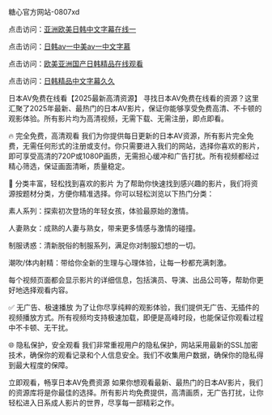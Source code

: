 糖心官方网站-0807xd


点击访问：<a href="https://gda-c7m.pages.dev/">亚洲欧美日韩中文字幕在线一</a>

点击访问：<a href="https://rtj-3zo.pages.dev/">日韩av一中美av一中文字慕</a>

点击访问：<a href="https://vassv.pages.dev/">欧美亚洲国产日韩精品在线观看</a>

点击访问：<a href="https://gsd-agv.pages.dev/">日韩精品中文字幕久久</a>

日本AV免费在线看【2025最新高清资源】
寻找日本AV免费在线看的资源？这里汇聚了2025年最新、最热门的日本AV影片，保证你能够享受免费高清、不卡顿的观影体验。所有影片均为高清视频，无需下载、无需注册，即点即看。

🔥 完全免费，高清观看
我们为你提供每日更新的日本AV资源，所有影片完全免费，无需任何形式的注册或支付。你只需要进入我们的网站，选择你喜欢的影片，即可享受高清的720P或1080P画质，无需担心缓冲和广告打扰。所有视频都经过精心筛选，保证画面清晰，质量稳定。

🧡 分类丰富，轻松找到喜欢的影片
为了帮助你快速找到感兴趣的影片，我们将资源按题材分类，方便你精准选择。你可以轻松浏览以下热门分类：

素人系列：探索初次登场的年轻女孩，体验最原始的激情。

人妻熟女：成熟的人妻与熟女，带来更多情感与激情的碰撞。

制服诱惑：清新脱俗的制服系列，满足你对制服幻想的一切。

潮吹/体内射精：带给你全新的生理与心理体验，让每一秒都充满刺激。

每个视频页面都会显示影片的详细信息，包括演员、导演、出品公司等，帮助你更好地选择观看内容。

✅ 无广告、极速播放
为了让你尽享纯粹的观影体验，我们提供无广告、无插件的视频播放方式。所有视频均支持极速加载，即便是高峰时段，也能保证你观看过程中不卡顿、无干扰。

🌐 隐私保护，安全观看
我们非常重视用户的隐私保护，网站采用最新的SSL加密技术，确保你的观看记录和个人信息安全。我们不收集用户数据，确保你的隐私得到最大程度的保障。

立即观看，畅享日本AV免费资源
如果你想观看最新、最热门的日本AV影片，我们的资源库将是你最佳的选择。所有影片均免费提供，高清画质，无广告打扰，让你轻松进入日系成人影片的世界，尽享每一部精彩之作。


<span style="display:none;">[Canonical link]( https://github.com/785xd/75402 ）</span>
